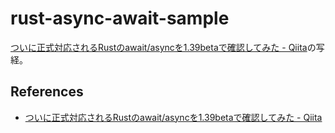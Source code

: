 # rust-async-await-sample

[ついに正式対応されるRustのawait/asyncを1\.39betaで確認してみた \- Qiita](https://qiita.com/SoraKumo/items/54a11d5a70cd787d496c)の写経。

## References
- [ついに正式対応されるRustのawait/asyncを1\.39betaで確認してみた \- Qiita](https://qiita.com/SoraKumo/items/54a11d5a70cd787d496c)